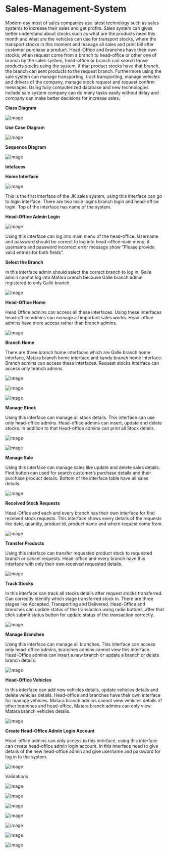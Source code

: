 # Sales-Management-System

Modern day most of sales companies use latest technology such as sales systems to increase their sales and get profits. Sales system can gives better understand about stocks such as what are the products need this month  and what are the vehicles can use for transport stocks, where the transport stocks in this moment and manage all sales and print bill after customer purchase a product. Head-Office and branches have their own stocks, when request come from a branch to head-office or other one of branch by the sales system, head-office or branch can search those products stocks using the system, if that product stocks have that branch, the branch can sent products to the request branch. Furthermore using the sale system can manage transporting, tract transporting, manage vehicles and drivers of the company, manage stock request and request confirm messages. Using fully computerized database and new technologies include sale system company can do many tasks easily without delay and company can make better decisions for increase sales. 

<b>Class Diagram</b>

![image](https://user-images.githubusercontent.com/69201980/120893309-3f708280-c630-11eb-9914-92f04c8d3fec.png)

<b>Use Case Diagram</b>

![image](https://user-images.githubusercontent.com/69201980/120893321-4eefcb80-c630-11eb-95a3-06330c8e22b0.png)

<b>Sequence Diagram</b>

![image](https://user-images.githubusercontent.com/69201980/120893332-5e6f1480-c630-11eb-8bf6-03fdd78718ce.png)

<b>Intefaces</b>
  
<b>Home Interface</b>
  
![image](https://user-images.githubusercontent.com/69201980/121897917-776a7a80-cd40-11eb-92ef-04e97f43e301.png)
  
This is the first interface of the JK sales system, using this interface can go to login interface. There are two main logins branch login and head-office login. Top of the interface has name of the system.

<b>Head-Office Admin Login</b>
  
![image](https://user-images.githubusercontent.com/69201980/121898007-91a45880-cd40-11eb-8bb9-fa0f5df65353.png)
  
Using this interface can log into main menu of the head-office. Username and password should be correct to log into head-office main menu, if username and password incorrect error message show “Please provide valid entries for both fields”.

<b>Select the Branch</b>
  
In this interface admin should select the correct branch to log in. Galle admin cannot log into Matara branch because Galle branch admin registered to only Galle branch. 
  
![image](https://user-images.githubusercontent.com/69201980/121898391-f3fd5900-cd40-11eb-8972-d595e9f9bd48.png)

<b>Head-Office Home</b>
  
Head Office admins can access all these interfaces. Using these interfaces head-office admins can manage all important sales works. Head-office admins have more access rather than branch admins.

![image](https://user-images.githubusercontent.com/69201980/121898500-11cabe00-cd41-11eb-88e5-81a9d9e14a31.png)

<b>Branch Home</b>

There are three branch home interfaces which are Galle branch home interface, Matara branch home interface and kandy branch home interface. Branch admins can access these interfaces. Request stocks interface can access only branch admins.

![image](https://user-images.githubusercontent.com/69201980/122651135-6a8cc300-d154-11eb-9907-74b0c6b9a96c.png)

![image](https://user-images.githubusercontent.com/69201980/122651138-6eb8e080-d154-11eb-95b1-d61380874834.png)

![image](https://user-images.githubusercontent.com/69201980/122651142-724c6780-d154-11eb-860c-1a8e2d5bc919.png)

<b>Manage Stock</b>

Using this interface can manage all stock details. This interface can use only head-office admins. Head-office admins can insert, update and delete stocks. In addition to that Head-office admins can print all Stock details.

![image](https://user-images.githubusercontent.com/69201980/122651153-83957400-d154-11eb-8ec4-a5785f4d63e2.png)

![image](https://user-images.githubusercontent.com/69201980/122651155-885a2800-d154-11eb-9a06-800e3ee6b173.png)

<b>Manage Sale</b>

Using this interface can manage sales like update and delete sales details. Find button can used for search customer’s purchase details and their purchase product details. Bottom of the interface table have all sales details.

![image](https://user-images.githubusercontent.com/69201980/122651167-9ad46180-d154-11eb-81cd-a84ebfb9d142.png)

<b>Received Stock Requests</b>

Head-Office and each and every branch has their own interface for find received stock requests. This interface shows every details of the requests like date, quantity, product id, product name and where request come from.

![image](https://user-images.githubusercontent.com/69201980/122979511-4380fc00-d3b5-11eb-83cb-f1749a1743b0.png)

<b>Transfer Products</b>

Using this interface can transfer requested product stock to requested branch or cancel requests. Head-office and every branch have this interface with only their own received requested details.

![image](https://user-images.githubusercontent.com/69201980/122979558-51cf1800-d3b5-11eb-9492-5e5d4601d1ea.png)

<b>Track Stocks</b>

In this interface can track all stocks details after request stocks transferred. Can correctly identify which stage transferred stock in. There are three stages like Accepted, Transporting and Delivered. Head-Office and branches can update status of the transaction using radio buttons, after that click submit status button for update status of the transaction correctly.

![image](https://user-images.githubusercontent.com/69201980/122979589-5dbada00-d3b5-11eb-9491-c4c70a8860fb.png)

<b>Manage Branches</b>

Using this interface can manage all branches. This interface can access only head-office admins, branches admins cannot view this interface. Head-Office admins can insert a new branch or update a branch or delete branch details.

![image](https://user-images.githubusercontent.com/69201980/122979821-a377a280-d3b5-11eb-8c90-6736c8538742.png)

<b>Head-Office Vehicles</b>

In this interface can add new vehicles details, update vehicles details and delete vehicles details. Head-office and branches have their own interface for manage vehicles. Matara branch admins cannot view vehicles details of other branches and head-office, Matara branch admins can only view Matara branch vehicles details.

![image](https://user-images.githubusercontent.com/69201980/122981246-2816f080-d3b7-11eb-9eec-15d595ab06de.png)

<b>Create Head-Office Admin Login Account</b>

Head-office admins can only access to this interface, using this interface can create head-office admin login account. In this interface need to give details of the new head-office admin and give username and password for log in to the system.

![image](https://user-images.githubusercontent.com/69201980/122981293-35cc7600-d3b7-11eb-929d-a82404869c70.png)


Validations

![image](https://user-images.githubusercontent.com/69201980/128694779-f511d516-ef06-4d72-bbe6-291b37c67574.png)

![image](https://user-images.githubusercontent.com/69201980/128694807-2c2a4242-601d-494c-a5ab-dabb8692cd77.png)

![image](https://user-images.githubusercontent.com/69201980/128694826-025c3d4b-3202-47c7-bb1e-ca501e952633.png)

![image](https://user-images.githubusercontent.com/69201980/128694718-99a08a89-6a9a-4bc6-ac14-213d5defc6fb.png)

![image](https://user-images.githubusercontent.com/69201980/128694724-b05e82d2-72fe-4490-a7e3-1f568785456a.png)

![image](https://user-images.githubusercontent.com/69201980/128694733-0ec9bd98-94c1-492e-aab9-e7c03fcc7b5c.png)

![image](https://user-images.githubusercontent.com/69201980/128694753-ba99dd94-c30f-4189-bee7-72a0397690db.png)






